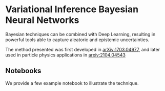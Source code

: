 # Variational Inference Bayesian Neural Networks

Bayesian techniques can be combined with Deep Learning, resulting in powerful tools able to capture aleatoric and epistemic uncertainties.

The method presented was first developed in [arXiv:1703.04977](https://arxiv.org/pdf/1703.04977.pdf), and later used in particle physics applications in [arxiv:2104.04543](https://arxiv.org/pdf/2104.04543.pdf)

## Notebooks

We provide a few example notebook to illustrate the technique.

